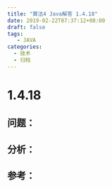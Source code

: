 ```yaml
---
title: "算法4 Java解答 1.4.18"
date: 2019-02-22T07:37:12+08:00
draft: false
tags:
   - JAVA
categories:
  - 技术
  - 归档
---
```



# 1.4.18

## 问题：


## 分析：


## 参考：


